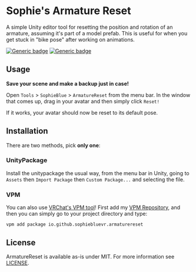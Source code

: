 Sophie's Armature Reset
=======================

A simple Unity editor tool for resetting the position and rotation of an
armature, assuming it's part of a model prefab.  This is useful for when you get
stuck in "bike pose" after working on animations.

[![Generic badge](https://img.shields.io/badge/Unity-2019.4.31f1-informational.svg)](https://unity3d.com/unity/whats-new/2019.4.31)
[![Generic badge](https://img.shields.io/badge/SDK-AvatarSDK3-informational.svg)](https://vrchat.com/home/download)

## Usage

**Save your scene and make a backup just in case!**

Open `Tools` > `SophieBlue` > `ArmatureReset` from the menu bar.  In the
window that comes up, drag in your avatar and then simply click `Reset!`

If it works, your avatar should now be reset to its default pose.

## Installation

There are two methods, pick **only one**:

### UnityPackage

Install the unitypackage the usual way, from the menu bar in Unity, going
to `Assets` then `Import Package` then `Custom Package...` and selecting the
file.

### VPM

You can also use [VRChat's VPM tool](https://vcc.docs.vrchat.com/vpm/cli/)!
First add my [VPM Repository](https://github.com/SophieBlueVR/vpm-repos), and
then you can simply go to your project directory and type:

```
vpm add package io.github.sophiebluevr.armaturereset
```

## License

ArmatureReset is available as-is under MIT. For more information see
[LICENSE](/LICENSE.txt).
